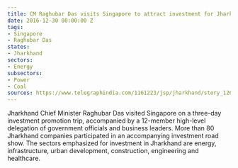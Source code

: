 ```yaml
---
title: CM Raghubar Das visits Singapore to attract investment for Jharkhand
date: 2016-12-30 00:00:00 Z
tags:
- Singapore
- Raghubar Das
states:
- Jharkhand
sectors:
- Energy
subsectors:
- Power
- Coal
sources: https://www.telegraphindia.com/1161223/jsp/jharkhand/story_126204.jsp
---
```


Jharkhand Chief Minister Raghubar Das visited Singapore on a three-day investment promotion trip, accompanied by a 12-member high-level delegation of government officials and business leaders. More than 80 Jharkhand companies participated in an accompanying investment road show. The sectors emphasized for investment in Jharkhand are energy, infrastructure, urban development, construction, engineering and healthcare.
